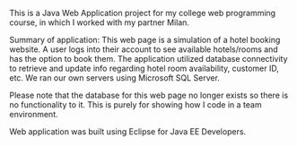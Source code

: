 This is a Java Web Application project for my college web programming course, in which I worked with my partner Milan.

Summary of application:
This web page is a simulation of a hotel booking website. A user logs into their account to see available hotels/rooms and has the option to book them. The application utilized database connectivity to retrieve and update info regarding hotel room availability, customer ID, etc. We ran our own servers using Microsoft SQL Server.

Please note that the database for this web page no longer exists so there is no functionality to it. This is purely for showing how I code in a team environment.

Web application was built using Eclipse for Java EE Developers.